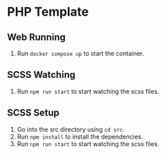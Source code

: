 # PHP Template

## Web Running
1. Run `docker compose up` to start the container.

## SCSS Watching
1. Run `npm run start` to start watching the scss files.

## SCSS Setup
1. Go into the src directory using `cd src`.
2. Run `npm install` to install the dependencies.
3. Run `npm run start` to start watching the scss files.